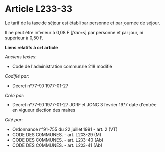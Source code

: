 # Article L233-33

Le tarif de la taxe de séjour est établi par personne et par journée de séjour.

Il ne peut être inférieur à 0,08 F [*francs*] par personne et par jour, ni supérieur à 0,50 F.

**Liens relatifs à cet article**

_Anciens textes_:

  - Code de l'administration communale 218 modifié

_Codifié par_:

  - Décret n°77-90 1977-01-27

_Créé par_:

  - Décret n°77-90 1977-01-27 JORF et JONC 3 février 1977 date d'entrée en vigueur élection des maires

_Cité par_:

  - Ordonnance n°91-755 du 22 juillet 1991 - art. 2 (VT)
  - CODE DES COMMUNES. - art. L233-29 (M)
  - CODE DES COMMUNES. - art. L233-40 (Ab)
  - CODE DES COMMUNES. - art. L233-41 (Ab)

